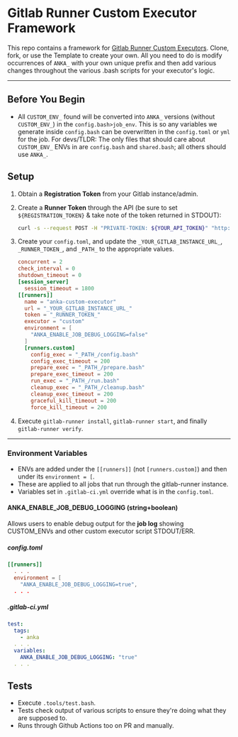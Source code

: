 # Gitlab Runner Custom Executor Framework

This repo contains a framework for [Gitlab Runner Custom Executors](https://docs.gitlab.com/runner/executors/custom.html). Clone, fork, or use the Template to create your own. All you need to do is modify occurrences of `ANKA_` with your own unique prefix and then add various changes throughout the various .bash scripts for your executor's logic.

---

## Before You Begin

- All `CUSTOM_ENV_` found will be converted into `ANKA_` versions (without `CUSTOM_ENV_`) in the `config.bash>job_env`. This is so any variables we generate inside `config.bash` can be overwritten in the `config.toml` or `yml` for the job. For devs/TLDR: The only files that should care about `CUSTOM_ENV_` ENVs in are `config.bash` and `shared.bash`; all others should use `ANKA_`.

## Setup

1. Obtain a **Registration Token** from your Gitlab instance/admin.
2. Create a **Runner Token** through the API (be sure to set `${REGISTRATION_TOKEN}` & take note of the token returned in STDOUT):

    ```bash
    curl -s --request POST -H "PRIVATE-TOKEN: ${YOUR_API_TOKEN}" "http://anka.gitlab:8093/api/v4/runners" --form "token=${REGISTRATION_TOKEN}" --form "description=anka-custom-executor" --form "tag_list=anka-macos-vm"
    ```

3. Create your `config.toml`, and update the `_YOUR_GITLAB_INSTANCE_URL_`, `_RUNNER_TOKEN_`, and `_PATH_` to the appropriate values.

    ```toml
    concurrent = 2
    check_interval = 0
    shutdown_timeout = 0
    [session_server]
      session_timeout = 1800
    [[runners]]
      name = "anka-custom-executor"
      url = "_YOUR_GITLAB_INSTANCE_URL_"
      token = "_RUNNER_TOKEN_"
      executor = "custom"
      environment = [
        "ANKA_ENABLE_JOB_DEBUG_LOGGING=false"
      ]
      [runners.custom]
        config_exec = "_PATH_/config.bash"
        config_exec_timeout = 200
        prepare_exec = "_PATH_/prepare.bash"
        prepare_exec_timeout = 200
        run_exec = "_PATH_/run.bash"
        cleanup_exec = "_PATH_/cleanup.bash"
        cleanup_exec_timeout = 200
        graceful_kill_timeout = 200
        force_kill_timeout = 200
    ```

4. Execute `gitlab-runner install`, `gitlab-runner start`, and finally `gitlab-runner verify`.

---

### Environment Variables

- ENVs are added under the `[[runners]]` (not `[runners.custom]`) and then under its `environment = [`.
- These are applied to all jobs that run through the gitlab-runner instance.
- Variables set in `.gitlab-ci.yml` override what is in the `config.toml`.

#### ANKA_ENABLE_JOB_DEBUG_LOGGING (string+boolean)

Allows users to enable debug output for the **job log** showing CUSTOM_ENVs and other custom executor script STDOUT/ERR.

##### config.toml

```toml
[[runners]]
  . . .
  environment = [
    "ANKA_ENABLE_JOB_DEBUG_LOGGING=true",
  . . .
```

##### .gitlab-ci.yml

```yaml
test:
  tags:
    - anka
  . . .
  variables:
    ANKA_ENABLE_JOB_DEBUG_LOGGING: "true"
  . . .
```

## Tests

- Execute `.tools/test.bash`.
- Tests check output of various scripts to ensure they're doing what they are supposed to.
- Runs through Github Actions too on PR and manually.
